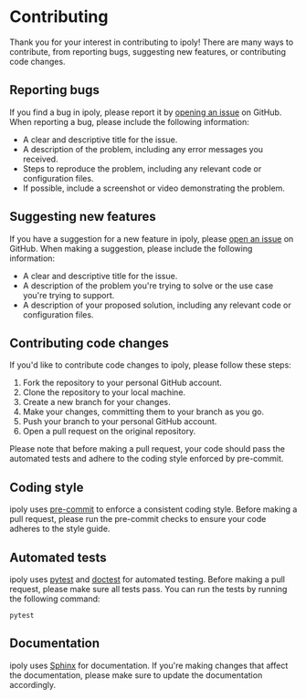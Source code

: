 # Contributing

Thank you for your interest in contributing to ipoly! There are many ways to contribute, from reporting bugs, suggesting new features, or contributing code changes.

## Reporting bugs

If you find a bug in ipoly, please report it by [opening an issue](https://github.com/Danguilhen/ipoly/issues) on GitHub. When reporting a bug, please include the following information:

* A clear and descriptive title for the issue.
* A description of the problem, including any error messages you received.
* Steps to reproduce the problem, including any relevant code or configuration files.
* If possible, include a screenshot or video demonstrating the problem.

## Suggesting new features

If you have a suggestion for a new feature in ipoly, please [open an issue](https://github.com/Danguilhen/ipoly/issues) on GitHub. When making a suggestion, please include the following information:

* A clear and descriptive title for the issue.
* A description of the problem you're trying to solve or the use case you're trying to support.
* A description of your proposed solution, including any relevant code or configuration files.

## Contributing code changes

If you'd like to contribute code changes to ipoly, please follow these steps:

1. Fork the repository to your personal GitHub account.
2. Clone the repository to your local machine.
3. Create a new branch for your changes.
4. Make your changes, committing them to your branch as you go.
5. Push your branch to your personal GitHub account.
6. Open a pull request on the original repository.

Please note that before making a pull request, your code should pass the automated tests and adhere to the coding style enforced by pre-commit.

## Coding style

ipoly uses [pre-commit](https://pre-commit.com/) to enforce a consistent coding style. Before making a pull request, please run the pre-commit checks to ensure your code adheres to the style guide.

## Automated tests

ipoly uses [pytest](https://docs.pytest.org/en/latest/) and [doctest](https://docs.python.org/3/library/doctest.html) for automated testing. Before making a pull request, please make sure all tests pass. You can run the tests by running the following command:

```shell
pytest
```

## Documentation

ipoly uses [Sphinx](https://www.sphinx-doc.org/en/master/) for documentation. If you're making changes that affect the documentation, please make sure to update the documentation accordingly.
